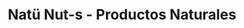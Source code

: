 ---
title: "Natü Nut-s - Productos Naturales"
url: /loja-ecuador/natue-nut-s-productos-naturales/
shop: supermercado
---